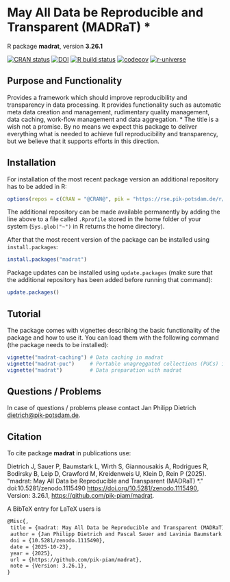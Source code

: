 # May All Data be Reproducible and Transparent (MADRaT) *

R package **madrat**, version **3.26.1**

[![CRAN status](https://www.r-pkg.org/badges/version/madrat)](https://cran.r-project.org/package=madrat) [![DOI](https://zenodo.org/badge/DOI/10.5281/zenodo.1115490.svg)](https://doi.org/10.5281/zenodo.1115490) [![R build status](https://github.com/pik-piam/madrat/workflows/check/badge.svg)](https://github.com/pik-piam/madrat/actions) [![codecov](https://codecov.io/gh/pik-piam/madrat/branch/master/graph/badge.svg)](https://app.codecov.io/gh/pik-piam/madrat) [![r-universe](https://pik-piam.r-universe.dev/badges/madrat)](https://pik-piam.r-universe.dev/builds)

## Purpose and Functionality

Provides a framework which should improve reproducibility and
    transparency in data processing. It provides functionality such as
    automatic meta data creation and management, rudimentary quality
    management, data caching, work-flow management and data aggregation.
    * The title is a wish not a promise. By no means we expect this
    package to deliver everything what is needed to achieve full
    reproducibility and transparency, but we believe that it supports
    efforts in this direction.


## Installation

For installation of the most recent package version an additional repository has to be added in R:

```r
options(repos = c(CRAN = "@CRAN@", pik = "https://rse.pik-potsdam.de/r/packages"))
```
The additional repository can be made available permanently by adding the line above to a file called `.Rprofile` stored in the home folder of your system (`Sys.glob("~")` in R returns the home directory).

After that the most recent version of the package can be installed using `install.packages`:

```r 
install.packages("madrat")
```

Package updates can be installed using `update.packages` (make sure that the additional repository has been added before running that command):

```r 
update.packages()
```

## Tutorial

The package comes with vignettes describing the basic functionality of the package and how to use it. You can load them with the following command (the package needs to be installed):

```r
vignette("madrat-caching") # Data caching in madrat
vignette("madrat-puc")     # Portable unagreggated collections (PUCs) in MADRaT
vignette("madrat")         # Data preparation with madrat
```

## Questions / Problems

In case of questions / problems please contact Jan Philipp Dietrich <dietrich@pik-potsdam.de>.

## Citation

To cite package **madrat** in publications use:

Dietrich J, Sauer P, Baumstark L, Wirth S, Giannousakis A, Rodrigues R, Bodirsky B, Leip D, Crawford M, Kreidenweis U, Klein D, Rein P (2025). "madrat: May All Data be Reproducible and Transparent (MADRaT) *." doi:10.5281/zenodo.1115490 <https://doi.org/10.5281/zenodo.1115490>, Version: 3.26.1, <https://github.com/pik-piam/madrat>.

A BibTeX entry for LaTeX users is

 ```latex
@Misc{,
  title = {madrat: May All Data be Reproducible and Transparent (MADRaT) *},
  author = {Jan Philipp Dietrich and Pascal Sauer and Lavinia Baumstark and Stephen Wirth and Anastasis Giannousakis and Renato Rodrigues and Benjamin Leon Bodirsky and Debbora Leip and Michael Crawford and Ulrich Kreidenweis and David Klein and Patrick Rein},
  doi = {10.5281/zenodo.1115490},
  date = {2025-10-23},
  year = {2025},
  url = {https://github.com/pik-piam/madrat},
  note = {Version: 3.26.1},
}
```
